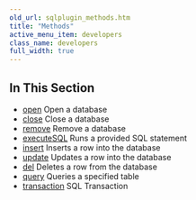 ```yaml
---
old_url: sqlplugin_methods.htm
title: "Methods"
active_menu_item: developers
class_name: developers
full_width: true
---
```



## In This Section

 - [open](/developers/documentation/ac-mobile-build-phonegap/ac-mobile-build/ac-build-plugins/sqlite-plugin/methods/open3)
    Open a database
 - [close](/developers/documentation/ac-mobile-build-phonegap/ac-mobile-build/ac-build-plugins/sqlite-plugin/methods/close2)
    Close a database
 - [remove](/developers/documentation/ac-mobile-build-phonegap/ac-mobile-build/ac-build-plugins/sqlite-plugin/methods/remove)
    Remove a database
 - [executeSQL](/developers/documentation/ac-mobile-build-phonegap/ac-mobile-build/ac-build-plugins/sqlite-plugin/methods/executesql)
    Runs a provided SQL statement
 - [insert](/developers/documentation/ac-mobile-build-phonegap/ac-mobile-build/ac-build-plugins/sqlite-plugin/methods/insert2)
    Inserts a row into the database
 - [update](/developers/documentation/ac-mobile-build-phonegap/ac-mobile-build/ac-build-plugins/sqlite-plugin/methods/update2)
    Updates a row into the database
 - [del](/developers/documentation/ac-mobile-build-phonegap/ac-mobile-build/ac-build-plugins/sqlite-plugin/methods/del)
    Deletes a row from the database
 - [query](/developers/documentation/ac-mobile-build-phonegap/ac-mobile-build/ac-build-plugins/sqlite-plugin/methods/query)
    Queries a specified table
 - [transaction](/developers/documentation/ac-mobile-build-phonegap/ac-mobile-build/ac-build-plugins/sqlite-plugin/methods/transaction)
    SQL Transaction
